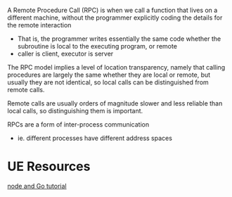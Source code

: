 
A Remote Procedure Call (RPC) is when we call a function that lives on a different machine, without the programmer explicitly coding the details for the remote interaction
- That is, the programmer writes essentially the same code whether the subroutine is local to the executing program, or remote
- caller is client, executor is server

The RPC model implies a level of location transparency, namely that calling procedures are largely the same whether they are local or remote, but usually they are not identical, so local calls can be distinguished from remote calls.

Remote calls are usually orders of magnitude slower and less reliable than local calls, so distinguishing them is important.

RPCs are a form of inter-process communication
- ie. different processes have different address spaces

# UE Resources
[node and Go tutorial](https://blog.logrocket.com/introduction-to-rpc-using-go-and-node/)
